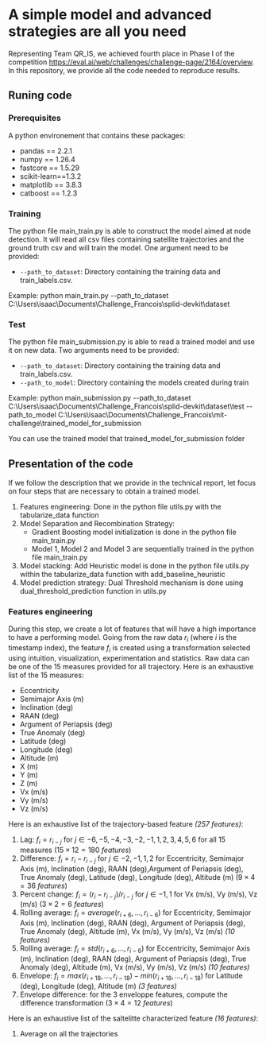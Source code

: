 # A simple model and advanced strategies are all you need

Representing Team QR_IS, we achieved fourth place in Phase I of the competition https://eval.ai/web/challenges/challenge-page/2164/overview.
In this repository, we provide all the code needed to reproduce results.
## Runing code
### Prerequisites
A python environement that contains these packages:
- pandas ==  2.2.1
- numpy == 1.26.4
- fastcore ==  1.5.29 
- scikit-learn==1.3.2
- matplotlib == 3.8.3
- catboost == 1.2.3


### Training
The python file main_train.py is able to construct the model aimed at node detection.
It will read all csv files containing satellite trajectories and the ground truth csv and will train the model.
One argument need to be provided:

- `--path_to_dataset`: Directory containing the training data and train_labels.csv.

Example: python main_train.py --path_to_dataset C:\Users\isaac\Documents\Challenge_Francois\splid-devkit\dataset

### Test
The python file main_submission.py is able to read a trained model and use it on new data.
Two arguments need to be provided:

- `--path_to_dataset`: Directory containing the training data and train_labels.csv.
- `--path_to_model`: Directory containing the models created during train

Example: python main_submission.py --path_to_dataset C:\Users\isaac\Documents\Challenge_Francois\splid-devkit\dataset\test --path_to_model C:\Users\isaac\Documents\Challenge_Francois\mit-challenge\trained_model_for_submission

You can use the trained model that trained_model_for_submission folder

## Presentation of the code

If we follow the description that we provide in the technical report, let focus on four steps that are necessary to obtain a trained model.
1. Features engineering: Done in the python file utils.py with the tabularize_data function
2. Model Separation and Recombination Strategy: 
    - Gradient Boosting model initialization is done in the python file main_train.py
    - Model 1, Model 2 and Model 3 are sequentially trained in the python file main_train.py
3. Model stacking: Add Heuristic model is done in the python file utils.py within the tabularize_data function with add_baseline_heuristic
4. Model prediction strategy: Dual Threshold mechanism is done using dual_threshold_prediction function in utils.py 

### Features engineering

During this step, we create a lot of features that will have a high importance to have a performing model. Going from the raw data $r_i$ (where $i$ is the timestamp index), the feature $f_i$ is created using a transformation selected using intuition, visualization, experimentation and statistics. Raw data can be one of the 15 measures provided for all trajectory. 
Here is an exhaustive list of the 15 measures: 
- Eccentricity
- Semimajor Axis (m)
- Inclination (deg)
- RAAN (deg)
- Argument of Periapsis (deg)
- True Anomaly (deg)
- Latitude (deg)
- Longitude (deg)
- Altitude (m)
- X (m)
- Y (m)
- Z (m)
- Vx (m/s)
- Vy (m/s)
- Vz (m/s) 

Here is an exhaustive list of the trajectory-based feature *(257 features)*:
1. Lag: $f_i = r_{i-j}$ for $j \in {-6,-5,-4,-3,-2,-1,1,2,3,4,5,6}$ for all 15 measures ($15 \times 12 = 180$ *features*)
2. Difference: $f_i = r_i - r_{i-j}$ for $j \in {-2,-1,1,2}$ for Eccentricity, Semimajor Axis (m), Inclination (deg), RAAN (deg),Argument of Periapsis (deg), True Anomaly (deg),  Latitude (deg), Longitude (deg), Altitude (m) ($9 \times 4 = 36$ *features*)
3. Percent change: $f_i = (r_i - r_{i-j})/r_{i-j}$ for $j \in {-1,1}$ for Vx (m/s), Vy (m/s), Vz (m/s) ($3 \times 2 = 6$ *features*)
4. Rolling average: $f_i = average(r_{i+6},..., r_{i-6})$ for Eccentricity,  Semimajor Axis (m), Inclination (deg),  RAAN (deg), Argument of Periapsis (deg), True Anomaly (deg), Altitude (m), Vx (m/s),  Vy (m/s), Vz (m/s) *(10 features)*
5. Rolling average: $f_i = std(r_{i+6},..., r_{i-6})$ for Eccentricity,  Semimajor Axis (m), Inclination (deg),  RAAN (deg), Argument of Periapsis (deg), True Anomaly (deg), Altitude (m), Vx (m/s),  Vy (m/s), Vz (m/s) *(10 features)*
6. Envelope:  $f_i = max(r_{i+18},..., r_{i-18}) - min(r_{i+18},..., r_{i-18})$ for Latitude (deg), Longitude (deg),  Altitude (m) *(3 features)*
7. Envelope difference: for the 3 enveloppe features, compute the difference transformation ($3\times 4 = 12$ *features*)

Here is an exhaustive list of the saltelitte characterized feature *(16 features)*:
1. Average on all the trajectories 
